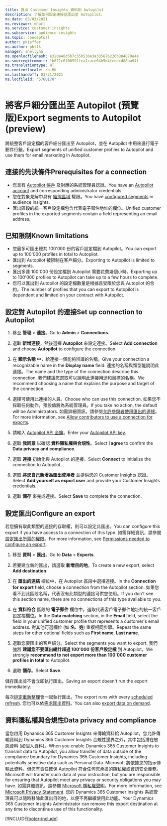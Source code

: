 ```yaml
---
title: 匯出 Customer Insights 資料到 Autopilot
description: 了解如何設定連接並匯出至 Autopilot。
ms.date: 03/03/2021
ms.reviewer: mhart
ms.service: customer-insights
ms.subservice: audience-insights
ms.topic: conceptual
author: pkieffer
ms.author: philk
manager: shellyha
ms.openlocfilehash: e320a48d5b7c35b530e3a38567b226b804879e4e
ms.sourcegitcommit: 1b671c6100991fea1cace04b5d4fcedcd88aa94f
ms.translationtype: HT
ms.contentlocale: zh-HK
ms.lasthandoff: 03/31/2021
ms.locfileid: "5760170"
---
```

# <a name="export-segments-to-autopilot-preview"></a><span data-ttu-id="68693-103">將客戶細分匯出至 Autopilot (預覽版)</span><span class="sxs-lookup"><span data-stu-id="68693-103">Export segments to Autopilot (preview)</span></span>

<span data-ttu-id="68693-104">將統整客戶設定檔的客戶細分匯出至 Autopilot，並在 Autopilot 中用來進行電子郵件行銷。</span><span class="sxs-lookup"><span data-stu-id="68693-104">Export segments of unified customer profiles to Autopilot and use them for email marketing in Autopilot.</span></span> 

## <a name="prerequisites-for-a-connection"></a><span data-ttu-id="68693-105">連接的先決條件</span><span class="sxs-lookup"><span data-stu-id="68693-105">Prerequisites for a connection</span></span>

-   <span data-ttu-id="68693-106">您具有 [Autopilot 帳戶](https://www.autopilothq.com/) 及對應的系統管理員認證。</span><span class="sxs-lookup"><span data-stu-id="68693-106">You have an [Autopilot account](https://www.autopilothq.com/) and corresponding administrator credentials.</span></span>
-   <span data-ttu-id="68693-107">您在對象見解中具有 [組態區域](segments.md) 權限。</span><span class="sxs-lookup"><span data-stu-id="68693-107">You have [configured segments](segments.md) in audience insights.</span></span>
-   <span data-ttu-id="68693-108">匯出區段的統一客戶設定檔包含代表電子郵件地址的欄位。</span><span class="sxs-lookup"><span data-stu-id="68693-108">Unified customer profiles in the exported segments contain a field representing an email address.</span></span>

## <a name="known-limitations"></a><span data-ttu-id="68693-109">已知限制</span><span class="sxs-lookup"><span data-stu-id="68693-109">Known limitations</span></span>

- <span data-ttu-id="68693-110">您最多可匯出總共 100'000 份的客戶設定檔到 Autopilot。</span><span class="sxs-lookup"><span data-stu-id="68693-110">You can export up to 100'000 profiles in total to Autopilot.</span></span>
- <span data-ttu-id="68693-111">匯出到 Autopilot 被限制在客戶細分。</span><span class="sxs-lookup"><span data-stu-id="68693-111">Exporting to Autopilot is limited to segments.</span></span>
- <span data-ttu-id="68693-112">匯出多達 100'000 份設定檔到 Autopilot 需要花費幾個小時。</span><span class="sxs-lookup"><span data-stu-id="68693-112">Exporting up to 100'000 profiles to Autopilot can take up to a few hours to complete.</span></span> 
- <span data-ttu-id="68693-113">您可以匯出到 Autopilot 的設定檔數量是根據且受限於您與 Autopilot 的合約。</span><span class="sxs-lookup"><span data-stu-id="68693-113">The number of profiles that you can export to Autopilot is dependent and limited on your contract with Autopilot.</span></span>

## <a name="set-up-connection-to-autopilot"></a><span data-ttu-id="68693-114">設定對 Autopilot 的連接</span><span class="sxs-lookup"><span data-stu-id="68693-114">Set up connection to Autopilot</span></span>

1. <span data-ttu-id="68693-115">移至 **管理** > **連接**。</span><span class="sxs-lookup"><span data-stu-id="68693-115">Go to **Admin** > **Connections**.</span></span>

1. <span data-ttu-id="68693-116">選取 **新增連接**，然後選擇 **Autopilot** 來設定連接。</span><span class="sxs-lookup"><span data-stu-id="68693-116">Select **Add connection** and choose **Autopilot** to configure the connection.</span></span>

1. <span data-ttu-id="68693-117">在 **顯示名稱** 中，給連接一個能夠辨識的名稱。</span><span class="sxs-lookup"><span data-stu-id="68693-117">Give your connection a recognizable name in the **Display name** field.</span></span> <span data-ttu-id="68693-118">連接的名稱與類型能說明此連接。</span><span class="sxs-lookup"><span data-stu-id="68693-118">The name and the type of the connection describe this connection.</span></span> <span data-ttu-id="68693-119">我們建議您選取可以說明此連接用途和目標的名稱。</span><span class="sxs-lookup"><span data-stu-id="68693-119">We recommend choosing a name that explains the purpose and target of the connection.</span></span>

1. <span data-ttu-id="68693-120">選擇可使用此連接的人員。</span><span class="sxs-lookup"><span data-stu-id="68693-120">Choose who can use this connection.</span></span> <span data-ttu-id="68693-121">如果您不採取任何動作，預設值將為系統管理員。</span><span class="sxs-lookup"><span data-stu-id="68693-121">If you take no action, the default will be Administrators.</span></span> <span data-ttu-id="68693-122">如需詳細資訊，請參閱[允許參與者使用匯出的連接](connections.md#allow-contributors-to-use-a-connection-for-exports)。</span><span class="sxs-lookup"><span data-stu-id="68693-122">For more information, see [Allow contributors to use a connection for exports](connections.md#allow-contributors-to-use-a-connection-for-exports).</span></span>

3. <span data-ttu-id="68693-123">請輸入 [Autopilot API 金鑰](https://autopilot.docs.apiary.io/#)。</span><span class="sxs-lookup"><span data-stu-id="68693-123">Enter your [Autopilot API key](https://autopilot.docs.apiary.io/#).</span></span>

1. <span data-ttu-id="68693-124">選取 **我同意** 以確認 **資料隱私權與合規性**。</span><span class="sxs-lookup"><span data-stu-id="68693-124">Select **I agree** to confirm the **Data privacy and compliance**.</span></span>

1. <span data-ttu-id="68693-125">選取 **連接** 初始化與 Autopilot 的連接。</span><span class="sxs-lookup"><span data-stu-id="68693-125">Select **Connect** to initialize the connection to Autopilot.</span></span>

1. <span data-ttu-id="68693-126">選取 **將您自己新增為匯出使用者** 並提供您的 Customer Insights 認證。</span><span class="sxs-lookup"><span data-stu-id="68693-126">Select **Add yourself as export user** and provide your Customer Insights credentials.</span></span>

1. <span data-ttu-id="68693-127">選取 **儲存** 來完成連接。</span><span class="sxs-lookup"><span data-stu-id="68693-127">Select **Save** to complete the connection.</span></span>

## <a name="configure-an-export"></a><span data-ttu-id="68693-128">設定匯出</span><span class="sxs-lookup"><span data-stu-id="68693-128">Configure an export</span></span>

<span data-ttu-id="68693-129">若您擁有取此類型的連接的存取權，則可以設定此匯出。</span><span class="sxs-lookup"><span data-stu-id="68693-129">You can configure this export if you have access to a connection of this type.</span></span> <span data-ttu-id="68693-130">如需詳細資訊，請參閱[設定匯出所需的權限](export-destinations.md#set-up-a-new-export)。</span><span class="sxs-lookup"><span data-stu-id="68693-130">For more information, see [Permissions needed to configure an export](export-destinations.md#set-up-a-new-export).</span></span>

1. <span data-ttu-id="68693-131">移至 **資料** > **匯出**。</span><span class="sxs-lookup"><span data-stu-id="68693-131">Go to **Data** > **Exports**.</span></span>

1. <span data-ttu-id="68693-132">若要建立新的匯出，請選取 **新增目的地**。</span><span class="sxs-lookup"><span data-stu-id="68693-132">To create a new export, select **Add destination**.</span></span>

1. <span data-ttu-id="68693-133">在 **匯出的連結** 欄位中，在 Autopilot 區段中選擇連接。</span><span class="sxs-lookup"><span data-stu-id="68693-133">In the **Connection for export** field, choose a connection from the Autopilot section.</span></span> <span data-ttu-id="68693-134">如果您看不到此區段名稱，代表沒有此類型的連接可供您使用。</span><span class="sxs-lookup"><span data-stu-id="68693-134">If you don't see this section name, there are no connections of this type available to you.</span></span>

3. <span data-ttu-id="68693-135">在 **資料符合** 區段的 **電子郵件** 欄位中，選取代表客戶電子郵件地址的統一客戶設定檔欄位。</span><span class="sxs-lookup"><span data-stu-id="68693-135">In the **Data matching** section, in the **Email** field, select the field in your unified customer profile that represents a customer's email address.</span></span> <span data-ttu-id="68693-136">對其他可選欄位 (如 **名**、**姓**) 重複相同步驟。</span><span class="sxs-lookup"><span data-stu-id="68693-136">Repeat the same steps for other optional fields such as **First name**, **Last name**.</span></span>

1. <span data-ttu-id="68693-137">選取您要匯出的客戶細分。</span><span class="sxs-lookup"><span data-stu-id="68693-137">Select the segments you want to export.</span></span> <span data-ttu-id="68693-138">我們強烈 **建議您不要匯出總計超過 100'000 份客戶設定檔** 到 Autopilot。</span><span class="sxs-lookup"><span data-stu-id="68693-138">We strongly **recommend to not export more than 100'000 customer profiles in total** to Autopilot.</span></span> 

1. <span data-ttu-id="68693-139">選取 **儲存**。</span><span class="sxs-lookup"><span data-stu-id="68693-139">Select **Save**.</span></span>

<span data-ttu-id="68693-140">儲存匯出並不會立即執行匯出。</span><span class="sxs-lookup"><span data-stu-id="68693-140">Saving an export doesn't run the export immediately.</span></span>

<span data-ttu-id="68693-141">每次[排定重新整理](system.md#schedule-tab)會一起執行匯出。</span><span class="sxs-lookup"><span data-stu-id="68693-141">The export runs with every [scheduled refresh](system.md#schedule-tab).</span></span> <span data-ttu-id="68693-142">您也可以依[需求匯出資料](export-destinations.md#run-exports-on-demand)。</span><span class="sxs-lookup"><span data-stu-id="68693-142">You can also [export data on demand](export-destinations.md#run-exports-on-demand).</span></span> 

## <a name="data-privacy-and-compliance"></a><span data-ttu-id="68693-143">資料隱私權與合規性</span><span class="sxs-lookup"><span data-stu-id="68693-143">Data privacy and compliance</span></span>

<span data-ttu-id="68693-144">當您啟用 Dynamics 365 Customer Insights 來傳輸資料給 Autopilot，您允許傳輸資料到 Dynamics 365 Customer Insights 合規性邊界之外，其中包括潛在敏感資料 (如個人資料)。</span><span class="sxs-lookup"><span data-stu-id="68693-144">When you enable Dynamics 365 Customer Insights to transmit data to Autopilot, you allow transfer of data outside of the compliance boundary for Dynamics 365 Customer Insights, including potentially sensitive data such as Personal Data.</span></span> <span data-ttu-id="68693-145">Microsoft 將依據您的指示傳輸此資料，但您有責任確保 Autopilot 符合任何您承擔的隱私權或資訊安全義務。</span><span class="sxs-lookup"><span data-stu-id="68693-145">Microsoft will transfer such data at your instruction, but you are responsible for ensuring that Autopilot meet any privacy or security obligations you may have.</span></span> <span data-ttu-id="68693-146">如需詳細資訊，請參閱 [Microsoft 隱私權聲明](https://go.microsoft.com/fwlink/?linkid=396732)。</span><span class="sxs-lookup"><span data-stu-id="68693-146">For more information, see [Microsoft Privacy Statement](https://go.microsoft.com/fwlink/?linkid=396732).</span></span>
<span data-ttu-id="68693-147">您的 Dynamics 365 Customer Insights 系統管理員可以隨時移除此匯出目的地，以便不再繼續使用此功能。</span><span class="sxs-lookup"><span data-stu-id="68693-147">Your Dynamics 365 Customer Insights Administrator can remove this export destination at any time to discontinue use of this functionality.</span></span>


[!INCLUDE[footer-include](../includes/footer-banner.md)]
